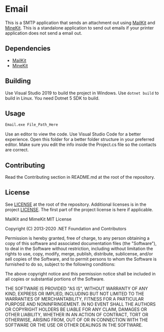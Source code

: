# Email

This is a SMTP application that sends an attachment out using [MailKit](https://github.com/jstedfast/MailKit) and [MineKit](https://github.com/jstedfast/MimeKit). This is a standalone application to send out emails if your printer application does not send a email out.

## Dependencies

- [MailKit](https://github.com/jstedfast/MailKit)
- [MineKit](https://github.com/jstedfast/MimeKit)

## Building

Use Visual Studio 2019 to build the project in Windows. Use `dotnet build` to build in Linux. You need Dotnet 5 SDK to build.

## Usage

```bash
Email.exe File_Path_Here
```

Use an editor to view the code. Use Visual Studio Code for a better experience. Open this folder for a better folder structure in your preferred editor. Make sure you edit the info inside the Project.cs file so the contacts are correct.

## Contributing

Read the Contributing section in README.md at the root of the repository.

## License

See [LICENSE](../../LICENSE) at the root of the repository. Additional licenses is in the project [LICENSE](./LICENSE).
The first part of the project license is here if applicable.

MailKit and MimeKit
MIT License

Copyright (C) 2013-2020 .NET Foundation and Contributors

Permission is hereby granted, free of charge, to any person obtaining a copy
of this software and associated documentation files (the "Software"), to deal
in the Software without restriction, including without limitation the rights
to use, copy, modify, merge, publish, distribute, sublicense, and/or sell
copies of the Software, and to permit persons to whom the Software is
furnished to do so, subject to the following conditions:

The above copyright notice and this permission notice shall be included in
all copies or substantial portions of the Software.

THE SOFTWARE IS PROVIDED "AS IS", WITHOUT WARRANTY OF ANY KIND, EXPRESS OR
IMPLIED, INCLUDING BUT NOT LIMITED TO THE WARRANTIES OF MERCHANTABILITY,
FITNESS FOR A PARTICULAR PURPOSE AND NONINFRINGEMENT. IN NO EVENT SHALL THE
AUTHORS OR COPYRIGHT HOLDERS BE LIABLE FOR ANY CLAIM, DAMAGES OR OTHER
LIABILITY, WHETHER IN AN ACTION OF CONTRACT, TORT OR OTHERWISE, ARISING FROM,
OUT OF OR IN CONNECTION WITH THE SOFTWARE OR THE USE OR OTHER DEALINGS IN
THE SOFTWARE.

